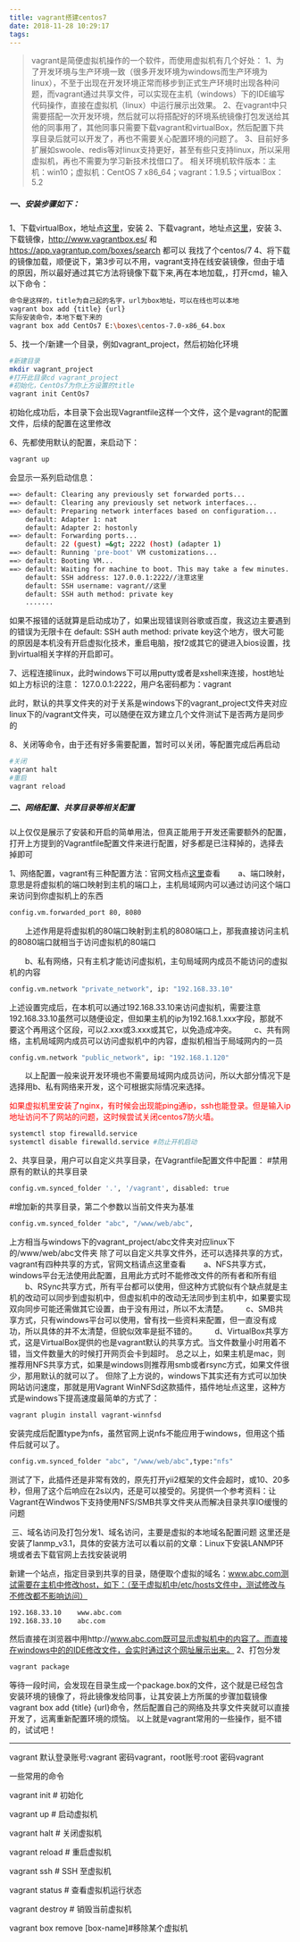 ```yaml
---
title: vagrant搭建centos7
date: 2018-11-28 10:29:17
tags:
---
```

>vagrant是简便虚拟机操作的一个软件，而使用虚拟机有几个好处：
>1、为了开发环境与生产环境一致（很多开发环境为windows而生产环境为linux），不至于出现在开发环境正常而移步到正式生产环境时出现各种问题，而vagrant通过共享文件，可以实现在主机（windows）下的IDE编写代码操作，直接在虚拟机（linux）中运行展示出效果。
>2、在vagrant中只需要搭配一次开发环境，然后就可以将搭配好的环境系统镜像打包发送给其他的同事用了，其他同事只需要下载vagrant和virtualBox，然后配置下共享目录后就可以开发了，再也不需要关心配置环境的问题了。
>3、目前好多扩展如swoole、redis等对linux支持更好，甚至有些只支持linux，所以采用虚拟机，再也不需要为学习新技术找借口了。
>相关环境机软件版本：主机：win10；虚拟机：CentOS 7 x86_64；vagrant：1.9.5；virtualBox：5.2
##### 一、安装步骤如下：
1、下载virtualBox，地址点[这里](https://www.virtualbox.org/)，安装
2、下载vagrant，地址点[这里](https://www.vagrantup.com/downloads.html)，安装
3、下载镜像，http://www.vagrantbox.es/ 和 https://app.vagrantup.com/boxes/search 都可以 我找了个centos/7
4、将下载的镜像加载，顺便说下，第3步可以不用，vagrant支持在线安装镜像，但由于墙的原因，所以最好通过其它方法将镜像下载下来,再在本地加载,，打开cmd，输入以下命令：
```bash
命令是这样的，title为自己起的名字，url为box地址，可以在线也可以本地
vagrant box add {title} {url}
实际安装命令，本地下载下来的
vagrant box add CentOs7 E:\boxes\centos-7.0-x86_64.box
```

5、找一个/新建一个目录，例如vagrant_project，然后初始化环境
```bash
#新建目录
mkdir vagrant_project
#打开此目录cd vagrant_project
#初始化，CentOs7为你上方设置的title
vagrant init CentOs7
```
初始化成功后，本目录下会出现Vagrantfile这样一个文件，这个是vagrant的配置文件，后续的配置在这里修改

6、先都使用默认的配置，来启动下：
```bash
vagrant up
```
会显示一系列启动信息：
```bash
==> default: Clearing any previously set forwarded ports...
==> default: Clearing any previously set network interfaces...
==> default: Preparing network interfaces based on configuration...
    default: Adapter 1: nat
    default: Adapter 2: hostonly
==> default: Forwarding ports...
    default: 22 (guest) =&gt; 2222 (host) (adapter 1)
==> default: Running 'pre-boot' VM customizations...
==> default: Booting VM...
==> default: Waiting for machine to boot. This may take a few minutes...
    default: SSH address: 127.0.0.1:2222//注意这里
    default: SSH username: vagrant//这里
    default: SSH auth method: private key
    .......
```
如果不报错的话就算是启动成功了，如果出现错误则谷歌或百度，我这边主要遇到的错误为无限卡在 default: SSH auth method: private key这个地方，很大可能的原因是本机没有开启虚拟化技术，重启电脑，按f2或其它的键进入bios设置，找到virtual相关字样的开启即可。

7、远程连接linux，此时windows下可以用putty或者是xshell来连接，host地址如上方标识的注意： 127.0.0.1:2222，用户名密码都为：vagrant

此时，默认的共享文件夹的对于关系是windows下的vagrant_project文件夹对应linux下的/vagrant文件夹，可以随便在双方建立几个文件测试下是否两方是同步的

8、关闭等命令，由于还有好多需要配置，暂时可以关闭，等配置完成后再启动
```bash
#关闭
vagrant halt
#重启
vagrant reload
```

##### 二、网络配置、共享目录等相关配置
以上仅仅是展示了安装和开启的简单用法，但真正能用于开发还需要额外的配置，打开上方提到的Vagrantfile配置文件来进行配置，好多都是已注释掉的，选择去掉即可

1、网络配置，vagrant有三种配置方法：官网文档点[这里](https://www.vagrantup.com/docs/networking/)查看
　　a、端口映射，意思是将虚拟机的端口映射到主机的端口上，主机局域网内可以通过访问这个端口来访问到你虚拟机上的东西
```bash
config.vm.forwarded_port 80, 8080
```
　　上述作用是将虚拟机的80端口映射到主机的8080端口上，那我直接访问主机的8080端口就相当于访问虚拟机的80端口

　　b、私有网络，只有主机才能访问虚拟机，主句局域网内成员不能访问的虚拟机的内容
  ```bash
config.vm.network "private_network", ip: "192.168.33.10"
```
   上述设置完成后，在本机可以通过192.168.33.10来访问虚拟机，需要注意192.168.33.10虽然可以随便设定，但如果主机的ip为192.168.1.xxx字段，那就不要这个再用这个区段，可以2.xxx或3.xxx或其它，以免造成冲突。
　　c、共有网络，主机局域网内成员可以访问虚拟机中的内容，虚拟机相当于局域网内的一员
  ```bash
config.vm.network "public_network", ip: "192.168.1.120"
```
　　以上配置一般来说开发环境也不需要局域网内成员访问，所以大部分情况下是选择用b、私有网络来开发，这个可根据实际情况来选择。

<font color=#FF0000>
如果虚拟机里安装了nginx，有时候会出现能ping通ip，ssh也能登录。但是输入ip地址访问不了网站的问题，这时候尝试关闭centos7防火墙。
</font>

```bash
systemctl stop firewalld.service
systemctl disable firewalld.service #防止开机启动
```

2、共享目录，用户可以自定义共享目录，在Vagrantfile配置文件中配置：
#禁用原有的默认的共享目录
```bash
config.vm.synced_folder '.', '/vagrant', disabled: true
```
#增加新的共享目录，第二个参数以当前文件夹为基准
```bash
config.vm.synced_folder "abc", "/www/web/abc",
```
上方相当与windows下的vagrant_project/abc文件夹对应linux下的/www/web/abc文件夹
除了可以自定义共享文件外，还可以选择共享的方式，vagrant有四种共享的方式，官网文档请点这里查看
　　a、NFS共享方式，windows平台无法使用此配置，且用此方式时不能修改文件的所有者和所有组
　　b、RSync共享方式，所有平台都可以使用，但这种方式貌似有个缺点就是主机的改动可以同步到虚拟机中，但虚拟机中的改动无法同步到主机中，如果要实现双向同步可能还需做其它设置，由于没有用过，所以不太清楚。
　　c、SMB共享方式，只有windows平台可以使用，曾有找一些资料来配置，但一直没有成功，所以具体的并不太清楚，但貌似效率是挺不错的。
　　d、VirtualBox共享方式，这是VirtualBox提供的也是vagrant默认的共享方式。当文件数量小时用着不错，当文件数量大的时候打开网页会卡到超时。
总之以上，如果主机是mac，则推荐用NFS共享方式，如果是windows则推荐用smb或者rsync方式，如果文件很少，那用默认的就可以了。
但除了上方说的，windows下其实还有方式可以加快网站访问速度，那就是用Vagrant WinNFSd这款插件，插件地址点这里，这种方式是windows下提高速度最简单的方式了：
```bash
vagrant plugin install vagrant-winnfsd
```
安装完成后配置type为nfs，虽然官网上说nfs不能应用于windows，但用这个插件后就可以了。
```bash
config.vm.synced_folder "abc", "/www/web/abc",type:"nfs"
```

测试了下，此插件还是非常有效的，原先打开yii2框架的文件会超时，或10、20多秒，但用了这个后响应在2s以内，还是可以接受的。另提供一个参考资料：让Vagrant在Windwos下支持使用NFS/SMB共享文件夹从而解决目录共享IO缓慢的问题

 三、域名访问及打包分发1、域名访问，主要是虚拟的本地域名配置问题
这里还是安装了lanmp_v3.1，具体的安装方法可以看以前的文章：Linux下安装LANMP环境或者去下载官网上去找安装说明

新建一个站点，指定目录到共享的目录，随便取个虚拟的域名：www.abc.com测试需要在主机中修改host，如下：（至于虚拟机中/etc/hosts文件中，测试修改与不修改都不影响访问）
```bash
192.168.33.10    www.abc.com
192.168.33.10    abc.com
```
然后直接在浏览器中用http://www.abc.com既可显示虚拟机中的内容了。而直接在windows中的的IDE修改文件，会实时通过这个网址展示出来。
2、打包分发
```bash
vagrant package
```
等待一段时间，会发现在目录生成一个package.box的文件，这个就是已经包含安装环境的镜像了，将此镜像发给同事，让其安装上方所属的步骤加载镜像vagrant box add {title} {url}命令，然后配置自己的网络及共享文件夹就可以直接开发了，远离重新配置环境的烦恼。
以上就是vagrant常用的一些操作，挺不错的，试试吧！

* * *
vagrant 默认登录账号:vagrant 密码vagrant，root账号:root 密码vagrant

一些常用的命令

vagrant init  # 初始化

vagrant up  # 启动虚拟机

vagrant halt  # 关闭虚拟机

vagrant reload  # 重启虚拟机

vagrant ssh  # SSH 至虚拟机

vagrant status  # 查看虚拟机运行状态

vagrant destroy  # 销毁当前虚拟机

vagrant box remove [box-name]#移除某个虚拟机

